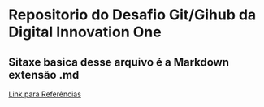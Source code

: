 # Repositorio do Desafio Git/Gihub da Digital Innovation One
## Sitaxe basica desse arquivo é a Markdown extensão .md
[Link para Referências](https://www.markdownguide.org/getting-started/)
